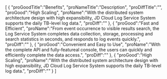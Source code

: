 [
	{
		"proGoodTitle":"Benefits",
		"proNameTitle":"Description",
		"proDiffTitle":"",
		"proGood":"High Scaling",
		"proName":"With the distributed system architecture design with high expansibility, JD Cloud Log Service System supports the daily TB-level log data.",
		"proDiff":""
	},
	{
		"proGood":"Fast and Efficient",
		"proName":"From event occurrence to visible results search, the Log Service System completes data collection, storage, processing and search statistics in seconds, and responds to log events quickly.",
		"proDiff":""
	},
	{
		"proGood":"Convenient and Easy to Use",
		"proName":"With the complete API and fully-featureal console, the users can quickly and efficiently complete the data access.",
		"proDiff":""
	},
	{
		"proGood":"High Scaling",
		"proName":"With the distributed system architecture design with high expansibility, JD Cloud Log Service System supports the daily TB-level log data.",
		"proDiff":""
	}
]